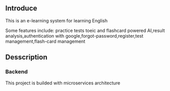<h2>Introduce</h1>
<p>This is an e-learning system for learning English</p>
<p>Some features include: practice tests toeic and flashcard powered AI,result analysis,authentication with google,forgot-password,register,test management,flash-card management</p>
<h2>Desscription</h2>
<h3>Backend</h3>
<p>This project is builded with microservices architecture</p> 
